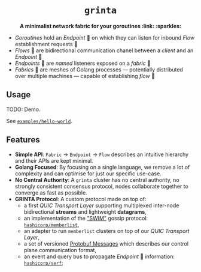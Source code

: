 <div align="center">
  <h1><code>grinta</code></h1>

  <p>
    <strong>A minimalist network fabric for your goroutines
    :link: :sparkles:</strong>
  </p>
</div>

* *Goroutines* hold an *Endpoint* :round_pushpin: on which they can listen
  for inbound *Flow* establishment requests :ocean:
* *Flows* :ocean: are bidirectional communication chanel between
  a *client* and an *Endpoint* :round_pushpin:
* *Endpoints* :round_pushpin: are *named* listeners exposed on a *fabric* :link: 
* *Fabrics* :link: are meshes of Golang processes &mdash; potentially
  distributed over multiple machines &mdash; capable of establishing
  *flow* :ocean:

## Usage

TODO: Demo.

See [`examples/hello-world`](examples/hello-world/).

## Features

* **Simple API**: `Fabric` -> `Endpoint` -> `Flow` describes an intuitive
  hierarchy and their APIs are kept minimal.
* **Golang Focused**: By focusing on a single language, we remove a lot of
  complexity and can optimise for just our specific use-case.
* **No Central Authority**: A `grinta` cluster has no central authority, no
  strongly consistent consensus protocol, nodes collaborate together to
  converge as fast as possible.
* **GRINTA Protocol**: A custom protocol made on top of:
  * a first *QUIC Transport Layer* supporting multiplexed inter-node
    bidirectional **streams** and lightweight **datagrams**, 
  * an implementation of the ["SWIM"][swim] gossip protocol:
    [`hashicorp/memberlist`][dep-mbl],
  * an adapter to run `memberlist` clusters on top of our
    *QUIC Transport Layer*,
  * a set of versioned [Protobuf Messages](./proto/grinta) which describes
    our control plane communication format,
  * an event and query bus to propagate *Endpoint* :round_pushpin: information:
    [`hashicorp/serf`][dep-serf];

[swim]: (http://ieeexplore.ieee.org/document/1028914/)
[dep-mbl]: https://pkg.go.dev/github.com/hashicorp/memberlist
[dep-serf]: https://pkg.go.dev/github.com/hashicorp/serf

